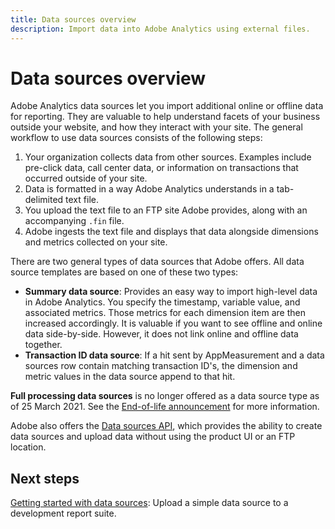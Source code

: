 ```yaml
---
title: Data sources overview
description: Import data into Adobe Analytics using external files.
---
```

# Data sources overview

Adobe Analytics data sources let you import additional online or offline data for reporting. They are valuable to help understand facets of your business outside your website, and how they interact with your site. The general workflow to use data sources consists of the following steps:

1. Your organization collects data from other sources. Examples include pre-click data, call center data, or information on transactions that occurred outside of your site.
1. Data is formatted in a way Adobe Analytics understands in a tab-delimited text file.
1. You upload the text file to an FTP site Adobe provides, along with an accompanying `.fin` file.
1. Adobe ingests the text file and displays that data alongside dimensions and metrics collected on your site.

There are two general types of data sources that Adobe offers. All data source templates are based on one of these two types:

* **Summary data source**: Provides an easy way to import high-level data in Adobe Analytics. You specify the timestamp, variable value, and associated metrics. Those metrics for each dimension item are then increased accordingly. It is valuable if you want to see offline and online data side-by-side. However, it does not link online and offline data together.
* **Transaction ID data source**: If a hit sent by AppMeasurement and a data sources row contain matching transaction ID's, the dimension and metric values in the data source append to that hit.

**Full processing data sources** is no longer offered as a data source type as of 25 March 2021. See the [End-of-life announcement](full-processing-eol.md) for more information.

Adobe also offers the [Data sources API](https://developer.adobe.com/analytics-apis/docs/1.4/guides/data-sources/), which provides the ability to create data sources and upload data without using the product UI or an FTP location.

## Next steps

[Getting started with data sources](getting-started.md): Upload a simple data source to a development report suite.
